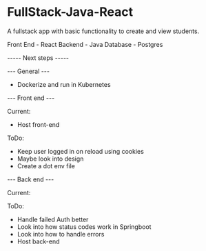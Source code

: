 # FullStack-Java-React

A fullstack app with basic functionality to create and view students.

Front End - React
Backend - Java
Database - Postgres

----- Next steps -----

--- General ---

- Dockerize and run in Kubernetes


--- Front end ---

Current:
- Host front-end

ToDo:
- Keep user logged in on reload using cookies
- Maybe look into design
- Create a dot env file 

--- Back end ---

Current:

ToDo:
- Handle failed Auth better
- Look into how status codes work in Springboot
- Look into how to handle errors
- Host back-end
